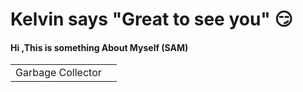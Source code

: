 # Kelvin says "Great to see you" :smirk: 
#### Hi ,This is something About Myself (SAM)

<table>
  <tr>
    <td valign="center">  
      Garbage Collector 
     
      
    
   </td>
    <td>
    </td>
    
  </tr>
  </table>

